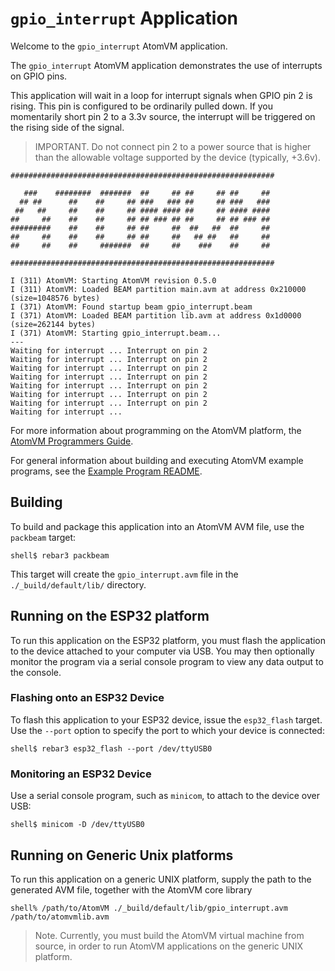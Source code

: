 # `gpio_interrupt` Application

Welcome to the `gpio_interrupt` AtomVM application.

The `gpio_interrupt` AtomVM application demonstrates the use of interrupts on GPIO pins.

This application will wait in a loop for interrupt signals when GPIO pin 2 is rising.  This pin is configured to be ordinarily pulled down.  If you momentarily short pin 2 to a 3.3v source, the interrupt will be triggered on the rising side of the signal.

> IMPORTANT.  Do not connect pin 2 to a power source that is higher than the allowable voltage supported by the device (typically, +3.6v).

    ###########################################################

       ###    ########  #######  ##     ## ##     ## ##     ##
      ## ##      ##    ##     ## ###   ### ##     ## ###   ###
     ##   ##     ##    ##     ## #### #### ##     ## #### ####
    ##     ##    ##    ##     ## ## ### ## ##     ## ## ### ##
    #########    ##    ##     ## ##     ##  ##   ##  ##     ##
    ##     ##    ##    ##     ## ##     ##   ## ##   ##     ##
    ##     ##    ##     #######  ##     ##    ###    ##     ##

    ###########################################################

    I (311) AtomVM: Starting AtomVM revision 0.5.0
    I (311) AtomVM: Loaded BEAM partition main.avm at address 0x210000 (size=1048576 bytes)
    I (371) AtomVM: Found startup beam gpio_interrupt.beam
    I (371) AtomVM: Loaded BEAM partition lib.avm at address 0x1d0000 (size=262144 bytes)
    I (371) AtomVM: Starting gpio_interrupt.beam...
    ---
    Waiting for interrupt ... Interrupt on pin 2
    Waiting for interrupt ... Interrupt on pin 2
    Waiting for interrupt ... Interrupt on pin 2
    Waiting for interrupt ... Interrupt on pin 2
    Waiting for interrupt ... Interrupt on pin 2
    Waiting for interrupt ... Interrupt on pin 2
    Waiting for interrupt ... Interrupt on pin 2
    Waiting for interrupt ...

For more information about programming on the AtomVM platform, the [AtomVM Programmers Guide](https://doc.atomvm.net/programmers-guide.html).

For general information about building and executing AtomVM example programs, see the [Example Program README](../README.md).

## Building

To build and package this application into an AtomVM AVM file, use the `packbeam` target:

    shell$ rebar3 packbeam

This target will create the `gpio_interrupt.avm` file in the `./_build/default/lib/` directory.

## Running on the ESP32 platform

To run this application on the ESP32 platform, you must flash the application to the device attached to your computer via USB.  You may then optionally monitor the program via a serial console program to view any data output to the console.

### Flashing onto an ESP32 Device

To flash this application to your ESP32 device, issue the `esp32_flash` target.  Use the `--port` option to specify the port to which your device is connected:

    shell$ rebar3 esp32_flash --port /dev/ttyUSB0

### Monitoring an ESP32 Device

Use a serial console program, such as `minicom`, to attach to the device over USB:

    shell$ minicom -D /dev/ttyUSB0

## Running on Generic Unix platforms

To run this application on a generic UNIX platform, supply the path to the generated AVM file, together with the AtomVM core library

    shell% /path/to/AtomVM ./_build/default/lib/gpio_interrupt.avm /path/to/atomvmlib.avm

> Note.  Currently, you must build the AtomVM virtual machine from source, in order to run AtomVM applications on the generic UNIX platform.
